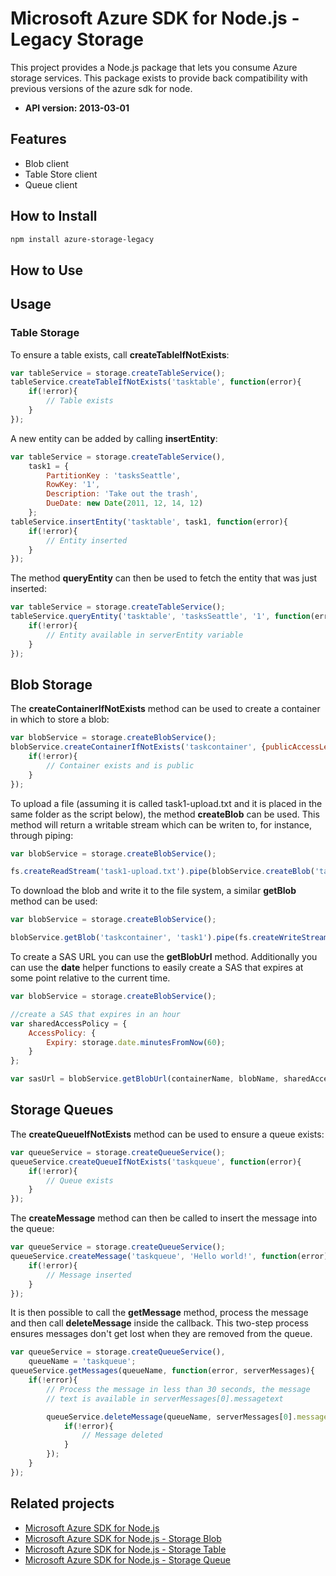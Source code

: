# Microsoft Azure SDK for Node.js - Legacy Storage

This project provides a Node.js package that lets you consume Azure storage services.
This package exists to provide back compatibility with previous versions of the azure
sdk for node.
- **API version: 2013-03-01**

## Features

- Blob client
- Table Store client
- Queue client

## How to Install

```bash
npm install azure-storage-legacy
```

## How to Use

## Usage

### Table Storage

To ensure a table exists, call **createTableIfNotExists**:

```Javascript
var tableService = storage.createTableService();
tableService.createTableIfNotExists('tasktable', function(error){
    if(!error){
        // Table exists
    }
});
```
A new entity can be added by calling **insertEntity**:

```Javascript
var tableService = storage.createTableService(),
    task1 = {
        PartitionKey : 'tasksSeattle',
        RowKey: '1',
        Description: 'Take out the trash',
        DueDate: new Date(2011, 12, 14, 12)
    };
tableService.insertEntity('tasktable', task1, function(error){
    if(!error){
        // Entity inserted
    }
});
```

The method **queryEntity** can then be used to fetch the entity that was just inserted:

```Javascript
var tableService = storage.createTableService();
tableService.queryEntity('tasktable', 'tasksSeattle', '1', function(error, serverEntity){
    if(!error){
        // Entity available in serverEntity variable
    }
});
```

## Blob Storage

The **createContainerIfNotExists** method can be used to create a
container in which to store a blob:

```Javascript
var blobService = storage.createBlobService();
blobService.createContainerIfNotExists('taskcontainer', {publicAccessLevel : 'blob'}, function(error){
    if(!error){
        // Container exists and is public
    }
});
```

To upload a file (assuming it is called task1-upload.txt and it is placed in the same folder as the script below), the method **createBlob** can be used. This method will return a writable stream which can be writen to, for instance, through piping:

```Javascript
var blobService = storage.createBlobService();

fs.createReadStream('task1-upload.txt').pipe(blobService.createBlob('taskcontainer', 'task1', storage.Constants.BlobConstants.BlobTypes.BLOCK));
```

To download the blob and write it to the file system, a similar **getBlob** method can be used:

```Javascript
var blobService = storage.createBlobService();

blobService.getBlob('taskcontainer', 'task1').pipe(fs.createWriteStream('task1-download.txt'));
```

To create a SAS URL you can use the **getBlobUrl** method. Additionally you can use the **date** helper functions to easily create a SAS that expires at some point relative to the current time.

```Javascript
var blobService = storage.createBlobService();

//create a SAS that expires in an hour
var sharedAccessPolicy = {
    AccessPolicy: {
        Expiry: storage.date.minutesFromNow(60);
    }
};

var sasUrl = blobService.getBlobUrl(containerName, blobName, sharedAccessPolicy);
```

## Storage Queues

The **createQueueIfNotExists** method can be used to ensure a queue exists:

```Javascript
var queueService = storage.createQueueService();
queueService.createQueueIfNotExists('taskqueue', function(error){
    if(!error){
        // Queue exists
    }
});
```

The **createMessage** method can then be called to insert the message into the queue:

```Javascript
var queueService = storage.createQueueService();
queueService.createMessage('taskqueue', 'Hello world!', function(error){
    if(!error){
        // Message inserted
    }
});
```

It is then possible to call the **getMessage** method, process the message and then call **deleteMessage** inside the callback. This two-step process ensures messages don't get lost when they are removed from the queue.

```Javascript
var queueService = storage.createQueueService(),
    queueName = 'taskqueue';
queueService.getMessages(queueName, function(error, serverMessages){
    if(!error){
        // Process the message in less than 30 seconds, the message
        // text is available in serverMessages[0].messagetext

        queueService.deleteMessage(queueName, serverMessages[0].messageid, serverMessages[0].popreceipt, function(error){
            if(!error){
                // Message deleted
            }
        });
    }
});
```

## Related projects

- [Microsoft Azure SDK for Node.js](https://github.com/WindowsAzure/azure-sdk-for-node)
- [Microsoft Azure SDK for Node.js - Storage Blob](https://github.com/WindowsAzure/azure-sdk-for-node/tree/master/lib/services/blob)
- [Microsoft Azure SDK for Node.js - Storage Table](https://github.com/WindowsAzure/azure-sdk-for-node/tree/master/lib/services/table)
- [Microsoft Azure SDK for Node.js - Storage Queue](https://github.com/WindowsAzure/azure-sdk-for-node/tree/master/lib/services/queue)
